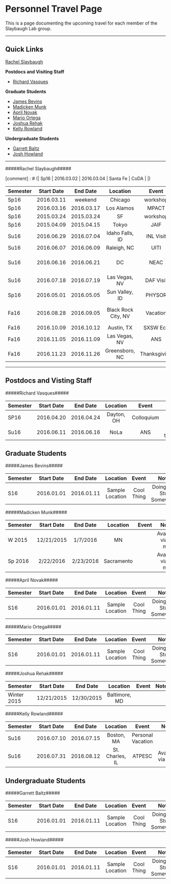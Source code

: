 # Personnel Travel Page

This is a page documenting the upcoming travel for each member of the Slaybaugh Lab group. 

---
## Quick Links ##

[Rachel Slaybaugh](#rachel-slaybaugh)

**Postdocs and Visiting Staff**

* [Richard Vasques](#richard-vasques)

**Graduate Students**

* [James Bevins](#james-bevins)
* [Madicken Munk](#madicken-munk)
* [April Novak](#april-novak)
* [Mario Ortega](#mario-ortega)
* [Joshua Rehak](#joshua-rehak)
* [Kelly Rowland](#kelly-rowland)

**Undergraduate Students** 

* [Garrett Baltz](#garrett-baltz)
* [Josh Howland](#josh-howland)

---
#####Rachel Slaybaugh#####

[comment] : # (| Sp16	| 2016.03.02 | 	2016.03.04 | Santa Fe        | CoDA | |) 

| Semester  | Start Date  | End Date | Location | Event | Notes |
| ----------|:-----------:| :-------:| :-------:| :----:| :----:|
| Sp16	| 2016.03.11 | 	weekend    | Chicago         | workshop	 | | 
| Sp16	| 2016.03.16 | 	2016.03.17 | Los Alamos      | MPACT	 | | 
| Sp16	| 2015.03.24 | 	2015.03.24 | SF		     | workshop  | | 
| Sp16	| 2015.04.09 |	2015.04.15 | Tokyo           | JAIF      | | 
| Su16	| 2016.06.29 |	2016.07.04 | Idaho Falls, ID | INL Visit | | 
| Su16	| 2016.06.07 |	2016.06.09 | Raleigh, NC     | UITI      | | 	
| Su16	| 2016.06.16 |	2016.06.21 | DC              | NEAC      | also visiting family | 
| Su16	| 2016.07.18 |	2016.07.19 | Las Vegas, NV   | DAF Visit | | 
| Sp16	| 2016.05.01 |	2016.05.05 | Sun Valley, ID  | PHYSOR    | | 
| Fa16	| 2016.08.28 |	2016.09.05 | Black Rock City, NV | Vacation | completely out of contact | 
| Fa16	| 2016.10.09 |	2016.10.12 | Austin, TX      | SXSW Eco | |
| Fa16	| 2016.11.05 |	2016.11.09 | Las Vegas, NV   | ANS | |
| Fa16	| 2016.11.23 |	2016.11.26 | Greensboro, NC  | Thanksgiving | |

---
## Postdocs and Visting Staff ##

#####Richard Vasques#####

| Semester  | Start Date  | End Date | Location | Event | Notes |
| ----------|:-----------:| :-------:| :-------:| :----:| :----:|
| SP16	| 2016.04.20 | 	2016.04.24 | 	Dayton, OH | 	Colloquium	 |  | 
| Su16	| 2016.06.11 |	2016.06.16 | 	NoLa | 	ANS  | dates tentative | 

## Graduate Students ##

#####James Bevins#####

| Semester  | Start Date  | End Date | Location | Event | Notes |
| ----------|:-----------:| :-------:| :-------:| :----:| :----:|
| S16	  | 2016.01.01 |	2016.01.11  | 	Sample Location	 | Cool Thing | Doing Cool Stuff Somewhere |  

#####Madicken Munk#####

| Semester  | Start Date  | End Date | Location | Event | Notes |
| ----------|:-----------:| :-------:| :-------:| :----:| :----:|
| W 2015  | 12/21/2015 | 1/7/2016  | MN	  |   | Available via e-mail  | 
| Sp 2016 | 2/22/2016 | 2/23/2016  | Sacramento  |  | 	Available via e-mail |  

#####April Novak#####

| Semester  | Start Date  | End Date | Location | Event | Notes |
| ----------|:-----------:| :-------:| :-------:| :----:| :----:|
| S16	  | 2016.01.01 |	2016.01.11  | 	Sample Location	 | Cool Thing | Doing Cool Stuff Somewhere | 

#####Mario Ortega#####

| Semester  | Start Date  | End Date | Location | Event | Notes |
| ----------|:-----------:| :-------:| :-------:| :----:| :----:|
| S16	  | 2016.01.01 |	2016.01.11  | 	Sample Location	 | Cool Thing | Doing Cool Stuff Somewhere | 


#####Joshua Rehak#####

| Semester  | Start Date  | End Date | Location | Event | Notes |
| ----------|:-----------:| :-------:| :-------:| :----:| :----:|
| Winter 2015  | 12/21/2015  | 12/30/2015  | Baltimore, MD  |   |   | 


#####Kelly Rowland#####

| Semester  | Start Date  | End Date | Location | Event | Notes |
| ----------|:-----------:| :-------:| :-------:| :----:| :----:|
| Su16	 | 2016.07.10  | 2016.07.15  | 	Boston, MA	 |  Personal Vacation | | 
| Su16	 | 2016.07.31  | 2016.08.12  | 	St. Charles, IL	 | ATPESC | Available via Email | 


## Undergraduate Students ##

#####Garrett Baltz#####

| Semester  | Start Date  | End Date | Location | Event | Notes |
| ----------|:-----------:| :-------:| :-------:| :----:| :----:|
| S16	  | 2016.01.01 |	2016.01.11  | 	Sample Location	 | Cool Thing | Doing Cool Stuff Somewhere | 


#####Josh Howland#####

| Semester  | Start Date  | End Date | Location | Event | Notes |
| ----------|:-----------:| :-------:| :-------:| :----:| :----:|
| S16	  | 2016.01.01 |	2016.01.11  | 	Sample Location	 | Cool Thing | Doing Cool Stuff Somewhere | 

